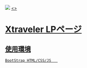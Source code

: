 <img src="https://lp.xtraveler.jp/media/logo.png"></img>
<a href="https://lp.xtraveler.jp/"><>
# Xtraveler LPページ
## 使用環境
`BootStrap
HTML/CSS/JS  
`  
 
